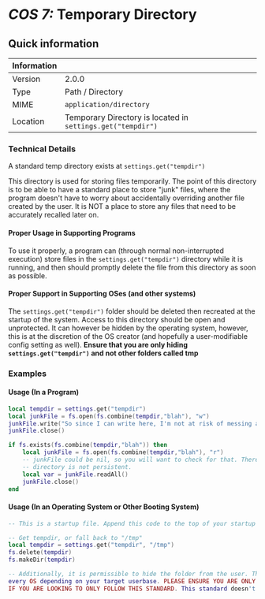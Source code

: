 # *COS 7:* Temporary Directory

## Quick information
| Information |                                                                 |
| ----------- | --------------------------------------------------------------- |
| Version     | 2.0.0                                                           |
| Type        | Path / Directory                                                |
| MIME        | `application/directory`                                         |
| Location    | Temporary Directory is located in `settings.get("tempdir")`     |

### Technical Details
A standard temp directory exists at `settings.get("tempdir")`

This directory is used for storing files temporarily. The point of this directory is to be able to have a standard place
to store "junk" files, where the program doesn't have to worry about accidentally overriding another file created by the
user. It is NOT a place to store any files that need to be accurately recalled later on.

#### Proper Usage in Supporting Programs
To use it properly, a program can (through normal non-interrupted execution) store files in the `settings.get("tempdir")` directory while
it is running, and then should promptly delete the file from this directory as soon as possible.

#### Proper Support in Supporting OSes (and other systems)
The `settings.get("tempdir")` folder should be deleted then recreated at the startup of the system. Access to this directory should be open
and unprotected. It can however be hidden by the operating system, however, this is at the discretion of the OS creator
(and hopefully a user-modifiable config setting as well). **Ensure that you are only hiding `settings.get("tempdir")` and not other folders
called tmp**

### Examples

#### Usage (In a Program)
```lua
local tempdir = settings.get("tempdir")
local junkFile = fs.open(fs.combine(tempdir,"blah"), "w")
junkFile.write("So since I can write here, I'm not at risk of messing a user's stuff up.")
junkFile.close()

if fs.exists(fs.combine(tempdir,"blah")) then
    local junkFile = fs.open(fs.combine(tempdir,"blah"), "r")
    -- junkFile could be nil, so you will want to check for that. There is no guarentee the file still exists - the temp
    -- directory is not persistent.
    local var = junkFile.readAll()
    junkFile.close()
end
```

#### Usage (In an Operating System or Other Booting System)
```lua
-- This is a startup file. Append this code to the top of your startup file (or close to it) to adhere to the standard.

-- Get tempdir, or fall back to "/tmp"
local tempdir = settings.get("tempdir", "/tmp")
fs.delete(tempdir)
fs.makeDir(tempdir)

-- Additionally, it is permissible to hide the folder from the user. The tmp directory might not need to be seen on
every OS depending on your target userbase. PLEASE ENSURE YOU ARE ONLY HIDING "/tmp" AND NOT OTHER FOLDERS CALLED "tmp"
IF YOU ARE LOOKING TO ONLY FOLLOW THIS STANDARD. This standard doesn't cover program-specific temp folders.
```
